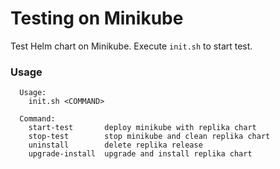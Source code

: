# Testing on Minikube

Test Helm chart on Minikube. Execute `init.sh` to start test.

### Usage 

```command
  Usage:
    init.sh <COMMAND>

  Command:
    start-test       deploy minikube with replika chart
    stop-test        stop minikube and clean replika chart
    uninstall        delete replika release
    upgrade-install  upgrade and install replika chart
```
